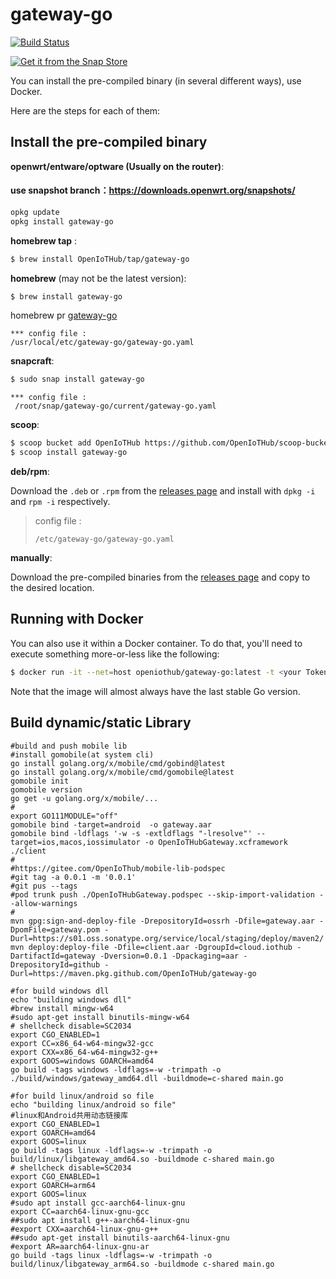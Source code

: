 # gateway-go
[![Build Status](https://travis-ci.com/OpenIoTHub/gateway-go.svg?branch=master)](https://travis-ci.com/OpenIoTHub/gateway-go)

[![Get it from the Snap Store](https://snapcraft.io/static/images/badges/en/snap-store-white.svg)](https://snapcraft.io/gateway-go)

You can install the pre-compiled binary (in several different ways),
use Docker.

Here are the steps for each of them:

## Install the pre-compiled binary

**openwrt/entware/optware (Usually on the router)**:
#### use snapshot branch：https://downloads.openwrt.org/snapshots/
```sh
opkg update
opkg install gateway-go
```

**homebrew tap** :

```sh
$ brew install OpenIoTHub/tap/gateway-go
```

**homebrew** (may not be the latest version):

```sh
$ brew install gateway-go
```
homebrew pr [gateway-go](https://github.com/Homebrew/homebrew-core/blob/master/Formula/gateway-go.rb)
```text
*** config file : 
/usr/local/etc/gateway-go/gateway-go.yaml
```


**snapcraft**:

```sh
$ sudo snap install gateway-go
```
```text
*** config file :
 /root/snap/gateway-go/current/gateway-go.yaml
```


**scoop**:

```sh
$ scoop bucket add OpenIoTHub https://github.com/OpenIoTHub/scoop-bucket.git
$ scoop install gateway-go
```

**deb/rpm**:

Download the `.deb` or `.rpm` from the [releases page][releases] and
install with `dpkg -i` and `rpm -i` respectively.  
>config file :
>```text
> /etc/gateway-go/gateway-go.yaml
>```

**manually**:

Download the pre-compiled binaries from the [releases page][releases] and
copy to the desired location.

## Running with Docker

You can also use it within a Docker container. To do that, you'll need to
execute something more-or-less like the following:

```sh
$ docker run -it --net=host openiothub/gateway-go:latest -t <your Token>
```

Note that the image will almost always have the last stable Go version.

[releases]: https://github.com/OpenIoTHub/gateway-go/releases
## Build dynamic/static Library
```shell
#build and push mobile lib
#install gomobile(at system cli)
go install golang.org/x/mobile/cmd/gobind@latest
go install golang.org/x/mobile/cmd/gomobile@latest
gomobile init
gomobile version
go get -u golang.org/x/mobile/...
#
export GO111MODULE="off"
gomobile bind -target=android  -o gateway.aar
gomobile bind -ldflags '-w -s -extldflags "-lresolve"' --target=ios,macos,iossimulator -o OpenIoTHubGateway.xcframework ./client
#
#https://gitee.com/OpenIoThub/mobile-lib-podspec
#git tag -a 0.0.1 -m '0.0.1'
#git pus --tags
#pod trunk push ./OpenIoTHubGateway.podspec --skip-import-validation --allow-warnings
#
mvn gpg:sign-and-deploy-file -DrepositoryId=ossrh -Dfile=gateway.aar -DpomFile=gateway.pom -Durl=https://s01.oss.sonatype.org/service/local/staging/deploy/maven2/
mvn deploy:deploy-file -Dfile=client.aar -DgroupId=cloud.iothub -DartifactId=gateway -Dversion=0.0.1 -Dpackaging=aar -DrepositoryId=github -Durl=https://maven.pkg.github.com/OpenIoTHub/gateway-go
```
```shell
#for build windows dll
echo "building windows dll"
#brew install mingw-w64
#sudo apt-get install binutils-mingw-w64
# shellcheck disable=SC2034
export CGO_ENABLED=1
export CC=x86_64-w64-mingw32-gcc
export CXX=x86_64-w64-mingw32-g++
export GOOS=windows GOARCH=amd64
go build -tags windows -ldflags=-w -trimpath -o ./build/windows/gateway_amd64.dll -buildmode=c-shared main.go
```
```shell
#for build linux/android so file
echo "building linux/android so file"
#linux和Android共用动态链接库
export CGO_ENABLED=1
export GOARCH=amd64
export GOOS=linux
go build -tags linux -ldflags=-w -trimpath -o build/linux/libgateway_amd64.so -buildmode c-shared main.go
# shellcheck disable=SC2034
export CGO_ENABLED=1
export GOARCH=arm64
export GOOS=linux
#sudo apt install gcc-aarch64-linux-gnu
export CC=aarch64-linux-gnu-gcc
##sudo apt install g++-aarch64-linux-gnu
#export CXX=aarch64-linux-gnu-g++
##sudo apt-get install binutils-aarch64-linux-gnu
#export AR=aarch64-linux-gnu-ar
go build -tags linux -ldflags=-w -trimpath -o build/linux/libgateway_arm64.so -buildmode c-shared main.go
```